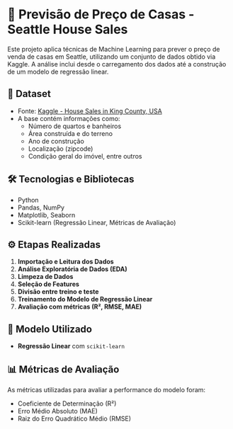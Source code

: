 # 🏡 Previsão de Preço de Casas - Seattle House Sales

Este projeto aplica técnicas de Machine Learning para prever o preço de venda de casas em Seattle, utilizando um conjunto de dados obtido via Kaggle. A análise inclui desde o carregamento dos dados até a construção de um modelo de regressão linear.

## 📂 Dataset

- Fonte: [Kaggle - House Sales in King County, USA](https://www.kaggle.com/datasets/harlfoxem/housesalesprediction)
- A base contém informações como:
  - Número de quartos e banheiros
  - Área construída e do terreno
  - Ano de construção
  - Localização (zipcode)
  - Condição geral do imóvel, entre outros

## 🛠️ Tecnologias e Bibliotecas

- Python
- Pandas, NumPy
- Matplotlib, Seaborn
- Scikit-learn (Regressão Linear, Métricas de Avaliação)

## ⚙️ Etapas Realizadas

1. **Importação e Leitura dos Dados**
2. **Análise Exploratória de Dados (EDA)**
3. **Limpeza de Dados**
4. **Seleção de Features**
5. **Divisão entre treino e teste**
6. **Treinamento do Modelo de Regressão Linear**
7. **Avaliação com métricas (R², RMSE, MAE)**

## 🧠 Modelo Utilizado

- **Regressão Linear** com `scikit-learn`

## 📊 Métricas de Avaliação

As métricas utilizadas para avaliar a performance do modelo foram:
- Coeficiente de Determinação (R²)
- Erro Médio Absoluto (MAE)
- Raiz do Erro Quadrático Médio (RMSE)
